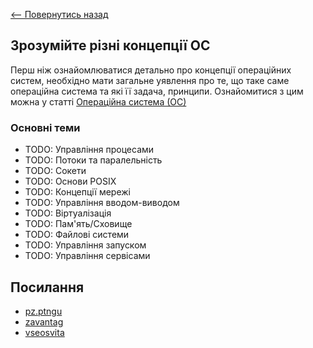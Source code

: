 [<-- Повернутись назад](index.md)

## Зрозумійте різні концепції ОС

Перш ніж ознайомлюватися детально про концепції операційних систем, необхідно мати загальне уявлення про те, що таке саме операційна система та які її задача, принципи. Ознайомитися з цим можна у статті [Операційна система (ОС)](../global/operating-system.md)

### Основні теми
- TODO: Управління процесами
- TODO: Потоки та паралельність
- TODO: Сокети
- TODO: Основи POSIX
- TODO: Концепції мережі
- TODO: Управління вводом-виводом
- TODO: Віртуалізація
- TODO: Пам'ять/Сховище
- TODO: Файлові системи
- TODO: Управління запуском
- TODO: Управління сервісами

## Посилання
- [pz.ptngu](http://pz.ptngu.com)
- [zavantag](https://zavantag.com/docs/2307/index-331472.html)
- [vseosvita](https://vseosvita.ua/library/osnovni-ponatta-ta-koncepcii-operacijnih-sistem-arhitektura-os-fajlovi-sistemi-ta-ih-organizacia-249703.html)